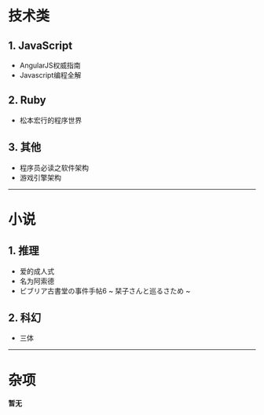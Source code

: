 # 技术类
## 1. JavaScript
* AngularJS权威指南
* Javascript编程全解
## 2. Ruby
* 松本宏行的程序世界
## 3. 其他
* 程序员必读之软件架构
* 游戏引擎架构
---
# 小说
## 1. 推理
* 爱的成人式
* 名为阿索德
* ビブリア古書堂の事件手帖6 ~ 栞子さんと巡るさため ~
## 2. 科幻
* 三体
---
# 杂项
**暂无**

